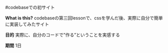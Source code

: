 #codebaseでの初サイト

**What is this?**
codebaseの第三回lessonで、cssを学んだ後、実際に自分で簡単に実装してみたサイト

**目的**
実際に、自分のコードで”作る”ということを実感する

**期間**
1日